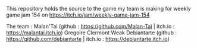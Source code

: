 This repository holds the source to the game my team is making for weekly game jam 154 on https://itch.io/jam/weekly-game-jam-154

The team :
Malan'Tai (github : https://github.com/Malan-Tai | itch.io : https://malantai.itch.io)
Gregoire Clermont
Weak
Debiantarte (github : https://github.com/debiantarte | itch.io : https://debiantarte.itch.io)
